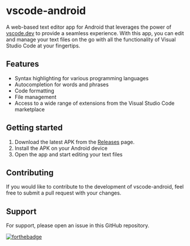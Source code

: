 <h1>vscode-android</h1>

A web-based text editor app for Android that leverages the power of [vscode.dev](https://vscode.dev) to provide a seamless experience. With this app, you can edit and manage your text files on the go with all the functionality of Visual Studio Code at your fingertips.

## Features

- Syntax highlighting for various programming languages
- Autocompletion for words and phrases
- Code formatting
- File management
- Access to a wide range of extensions from the Visual Studio Code marketplace

## Getting started

1. Download the latest APK from the [Releases](https://github.com/your-username/vscode-android/releases) page.
2. Install the APK on your Android device
3. Open the app and start editing your text files

## Contributing

If you would like to contribute to the development of vscode-android, feel free to submit a pull request with your changes.

## Support

For support, please open an issue in this GitHub repository.

[![forthebadge](https://forthebadge.com/images/badges/built-with-love.svg)](https://forthebadge.com)
